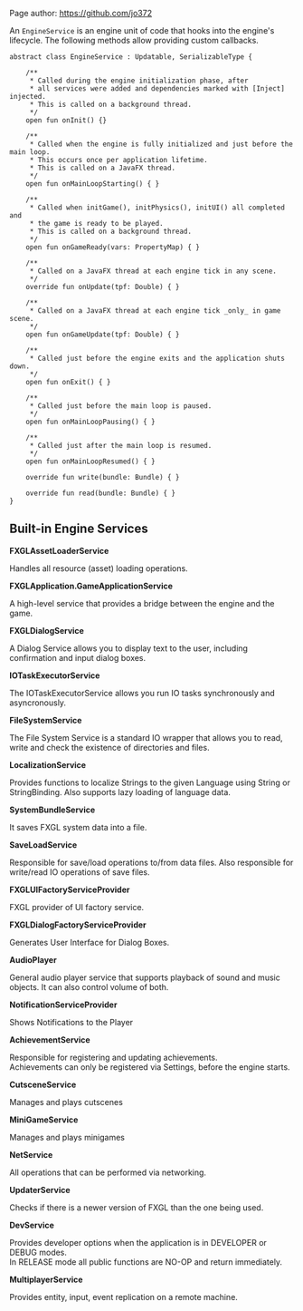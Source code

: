 Page author: https://github.com/jo372

An `EngineService` is an engine unit of code that hooks into the engine's lifecycle. The following methods allow providing custom callbacks.

```
abstract class EngineService : Updatable, SerializableType {

    /**
     * Called during the engine initialization phase, after
     * all services were added and dependencies marked with [Inject] injected.
     * This is called on a background thread.
     */
    open fun onInit() {}

    /**
     * Called when the engine is fully initialized and just before the main loop.
     * This occurs once per application lifetime.
     * This is called on a JavaFX thread.
     */
    open fun onMainLoopStarting() { }

    /**
     * Called when initGame(), initPhysics(), initUI() all completed and
     * the game is ready to be played.
     * This is called on a background thread.
     */
    open fun onGameReady(vars: PropertyMap) { }

    /**
     * Called on a JavaFX thread at each engine tick in any scene.
     */
    override fun onUpdate(tpf: Double) { }

    /**
     * Called on a JavaFX thread at each engine tick _only_ in game scene.
     */
    open fun onGameUpdate(tpf: Double) { }

    /**
     * Called just before the engine exits and the application shuts down.
     */
    open fun onExit() { }

    /**
     * Called just before the main loop is paused.
     */
    open fun onMainLoopPausing() { }

    /**
     * Called just after the main loop is resumed.
     */
    open fun onMainLoopResumed() { }

    override fun write(bundle: Bundle) { }

    override fun read(bundle: Bundle) { }
}
```

## Built-in Engine Services

**FXGLAssetLoaderService**

Handles all resource (asset) loading operations.

**FXGLApplication.GameApplicationService**

A high-level service that provides a bridge between the engine and the game.

**FXGLDialogService**

A Dialog Service allows you to display text to the user, including confirmation and input dialog boxes.

**IOTaskExecutorService**

The IOTaskExecutorService allows you run IO tasks synchronously and asyncronously.

**FileSystemService**

The File System Service is a standard IO wrapper that allows you to read, write and check the existence of directories and files.

**LocalizationService**

Provides functions to localize Strings to the given Language using String or StringBinding. Also supports lazy loading of language data.

**SystemBundleService**

It saves FXGL system data into a file. 

**SaveLoadService**

Responsible for save/load operations to/from data files.  Also responsible for write/read IO operations of save files.

**FXGLUIFactoryServiceProvider**

FXGL provider of UI factory service.

**FXGLDialogFactoryServiceProvider**

Generates User Interface for Dialog Boxes.

**AudioPlayer**

General audio player service that supports playback of sound and music objects.  It can also control volume of both.

**NotificationServiceProvider**

Shows Notifications to the Player

**AchievementService**

Responsible for registering and updating achievements.  
Achievements can only be registered via Settings, before the engine starts.  

**CutsceneService**

Manages and plays cutscenes

**MiniGameService**

Manages and plays minigames

**NetService**

All operations that can be performed via networking.

**UpdaterService**

 Checks if there is a newer version of FXGL than the one being used.
 
**DevService**

Provides developer options when the application is in DEVELOPER or DEBUG modes.  
In RELEASE mode all public functions are NO-OP and return immediately.

**MultiplayerService**

Provides entity, input, event replication on a remote machine.